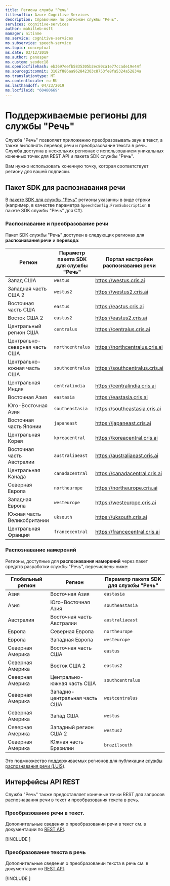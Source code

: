 ```yaml
---
title: Регионы службы "Речь"
titlesuffix: Azure Cognitive Services
description: Справочник по регионам службы "Речь".
services: cognitive-services
author: mahilleb-msft
manager: nitinme
ms.service: cognitive-services
ms.subservice: speech-service
ms.topic: conceptual
ms.date: 03/12/2019
ms.author: panosper
ms.custom: seodec18
ms.openlocfilehash: eb3697eefb5835305b2ec80ca1e77ccade19e44f
ms.sourcegitcommit: 3102f886aa962842303c8753fe8fa5324a52834a
ms.translationtype: MT
ms.contentlocale: ru-RU
ms.lasthandoff: 04/23/2019
ms.locfileid: "60480669"
---
```

# <a name="speech-service-supported-regions"></a>Поддерживаемые регионы для службы "Речь"

Служба "Речь" позволяет приложению преобразовывать звук в текст, а также выполнять перевод речи и преобразование текста в речь. Служба доступна в нескольких регионах с использованием уникальных конечных точек для REST API и пакета SDK службы "Речь".

Вам нужно использовать конечную точку, которая соответствует региону для вашей подписки.

## <a name="speech-sdk"></a>Пакет SDK для распознавания речи

В [пакете SDK для службы "Речь"](speech-sdk.md) регионы указанны в виде строки (например, в качестве параметра `SpeechConfig.FromSubscription` в пакете SDK службы "Речь" для C#).

### <a name="speech-recognition-and-translation"></a>Распознавание и преобразование речи

Пакет SDK службы "Речь" доступен в следующих регионах для **распознавания речи** и **перевода**:

  Регион | Параметр пакета SDK для службы "Речь" | Портал настройки распознавания речи
 ------|-------|--------
 Запад США | `westus` | https://westus.cris.ai
 Западная часть США 2 | `westus2` | https://westus2.cris.ai
 Восточная часть США | `eastus` | https://eastus.cris.ai
 Восток США 2 | `eastus2` | https://eastus2.cris.ai
 Центральный регион США | `centralus` | https://centralus.cris.ai
 Центрально-северная часть США | `northcentralus` | https://northcentralus.cris.ai
 Центрально-южная часть США | `southcentralus` | https://southcentralus.cris.ai
 Центральная Индия | `centralindia` | https://centralindia.cris.ai
 Восточная Азия | `eastasia` | https://eastasia.cris.ai
 Юго-Восточная Азия | `southeastasia` | https://southeastasia.cris.ai
 Восточная часть Японии | `japaneast` | https://japaneast.cris.ai
 Центральная Корея | `koreacentral` | https://koreacentral.cris.ai
 Восточная часть Австралии | `australiaeast` | https://australiaeast.cris.ai
 Центральная Канада | `canadacentral` | https://canadacentral.cris.ai
 Северная Европа | `northeurope` | https://northeurope.cris.ai
 Западная Европа | `westeurope` | https://westeurope.cris.ai
 Южная часть Великобритании | `uksouth` | https://uksouth.cris.ai
 Центральная Франция | `francecentral` | https://francecentral.cris.ai

### <a name="intent-recognition"></a>Распознавание намерений

Регионы, доступные для **распознавания намерений** через пакет средств разработки службы "Речь", перечислены ниже:

 Глобальный регион | Регион | Параметр пакета SDK для службы "Речь"
 ------|-------|--------
 Азия | Восточная Азия | `eastasia`
 Азия | Юго-Восточная Азия | `southeastasia`
 Австралия | Восточная часть Австралии | `australiaeast`
 Европа | Северная Европа | `northeurope`
 Европа | Западная Европа | `westeurope`
 Северная Америка | Восточная часть США | `eastus`
 Северная Америка | Восток США 2 | `eastus2`
 Северная Америка | Центрально-южная часть США | `southcentralus`
 Северная Америка | Западно-центральная часть США | `westcentralus`
 Северная Америка | Запад США | `westus`
 Северная Америка | Западный регион США 2 | `westus2`
 Северная Америка | Южная часть Бразилии | `brazilsouth`

Это подмножество поддерживаемых регионов для публикации [службы распознавания речи (LUIS)](/azure/cognitive-services/luis/luis-reference-regions).

## <a name="rest-apis"></a>Интерфейсы API REST

Служба "Речь" также предоставляет конечные точки REST для запросов распознавания речи в текст и преобразования текста в речь.

### <a name="speech-to-text"></a>Преобразование речи в текст.

Дополнительные сведения о преобразовании речи в текст см. в документации по [REST API](https://docs.microsoft.com/azure/cognitive-services/speech-service/rest-apis).

[!INCLUDE [](../../../includes/cognitive-services-speech-service-endpoints-speech-to-text.md)]

### <a name="text-to-speech"></a>Преобразование текста в речь

Дополнительные сведения о преобразовании текста в речь см. в документации по [REST API](https://docs.microsoft.com/azure/cognitive-services/speech-service/rest-apis).

[!INCLUDE [](../../../includes/cognitive-services-speech-service-endpoints-text-to-speech.md)]
